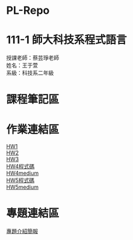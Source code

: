 # PL-Repo
# 111-1 師大科技系程式語言
授課老師：蔡芸琤老師  
姓名：王于萱  
系級：科技系二年級
# 課程筆記區
# 作業連結區
[HW1](https://github.com/w13oo/PL-Repo/tree/main/HW1)  
[HW2](https://github.com/w13oo/PL-Repo/blob/main/HW2.ipynb)  
[HW3](https://github.com/w13oo/PL-Repo/blob/main/HW3.ipynb)   
[HW4程式碼](https://github.com/w13oo/PL-Repo/blob/main/HW4.ipynb)  
[HW4medium](https://medium.com/@alice920225/2023%E5%B9%B404%E6%9C%8817%E6%97%A5%E8%87%B32023%E5%B9%B404%E6%9C%8823%E6%97%A5%E5%85%A8%E5%9C%8B%E9%9B%BB%E5%BD%B1%E7%A5%A8%E6%88%BF%E7%B5%B1%E8%A8%88%E6%95%B8%E6%93%9A-c69574bb18ab)  
[HW5程式碼](https://github.com/w13oo/PL-Repo/blob/main/HW5.ipynb)  
[HW5medium](https://medium.com/@alice920225/%E5%B8%AB%E5%A4%A7%E9%99%84%E8%BF%91%E8%B1%86%E8%8A%B1%E5%BA%97%E7%86%B1%E9%BB%9E%E5%9C%96-python%E6%96%87%E6%9C%AC%E5%85%B1%E7%8F%BE%E7%B6%B2%E8%B7%AF%E5%88%86%E6%9E%90-b35319bdab02)

# 專題連結區
[專題介紹簡報](https://www.canva.com/design/DAFhN0Tphs8/SarinkU2qCBPGde6BMUBSA/edit?utm_content=DAFhN0Tphs8&utm_campaign=designshare&utm_medium=link2&utm_source=sharebutton)

